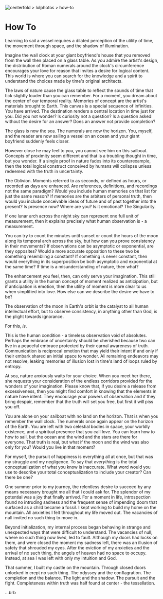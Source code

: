 ![centerfold > lolphotos > how-to](assets/how-to.jpg)

# How To

Learning to sail a vessel requires a dilated perception of the utility of time, the movement through space, and the shadow of illumination.

Imagine the wall clock at your giant boyfriend's house that you removed from the wall then placed on a glass table. As you admire the artist's design, the distribution of Roman numerals around the clock's circumference encourages your love for reason that invites a desire for logical content. This world is where you can search for the knowledge and a spirit to understand the choices made by time's original architects.

The laws of nature cause the glass table to reflect the sounds of time that tick slightly louder than you can remember. For a moment, you dream about the center of our temporal reality. Memories of concept are the artist's materials brought to Earth. This canvas is a special sequence of infinities. You have arrived. The destination renders a central location in time just for you. Did you not wonder? Is curiosity not a question? Is a question asked without the desire for an answer? Does an answer not provide completion?

The glass is now the sea. The numerals are now the horizon. You, myself, and the reader are now sailing a vessel on an ocean and your giant boyfriend suddenly feels closer.

However close he may feel to you, you cannot see him on this sailboat. Concepts of proximity seem different and that is a troubling thought in time, but you wonder. If a single proof in nature fades into its counterexample, then the total logical construct conceived by humans will collapse unless redeemed with the truth in uncertainty.

The Oblivion. Moments referred to as seconds, or defined as hours, or recorded as days are enhanced. Are references, definitions, and recordings not the same paradigm? Would you include human memories on that list for just the same reason? If memories are the arbiters of personal truth, then would you include conceivable ideas of future and of past together into the present? Is presence now? Where are you? Is it emotional? The Singularity.

If one lunar arch across the night sky can represent one full unit of measurement, then it explains precisely what human observation is - a measurement.

You can try to count the minutes until sunset or count the hours of the moon along its temporal arch across the sky, but how can you prove consistency in their movements? If observations can be asymptotic or exponential, are they opposites? Would a more accurate opposition to these two be something resembling a constant? If something is never constant, then would everything in its superposition be both asymptotic and exponential at the same time? If time is a misunderstanding of nature, then what?

The enhancement you feel, then, can only serve your imagination. This still grants a utility in the human concept of moment realized as anticipation, but if anticipation is emotion, then the utility of moment is more clear to us when simplified into love. How else can we describe the desire we have to be?

The observation of the moon in Earth's orbit is the catalyst to all human intellectual effort, but to observe consistency, in anything other than God, is the plight towards ignorance.

For this, _is_.

This is the human condition - a timeless observation void of absolutes. Perhaps the embrace of uncertainty should be cherished because two can live in a peaceful embrace protected by their carnal awareness of truth. Communication is reciprocal emotion that may yield their intent if and only if their embark shared an initial space to wonder. All remaining endeavors may not resolve, leaking memories of illusion lost in time's land of loops ruled by entropy.

At sea, nature anxiously waits for your choice. When you meet her there, she requests your consideration of the endless corridors provided for the wonders of your imagination. Please know that, if you desire a release from excessiveness, then you might find comfort in knowing that the elements in nature have intent. They encourage your powers of observation and if they bring despair, remember that the truth will set you free, but first it will piss you off.

You are alone on your sailboat with no land on the horizon. That is when you remember the wall clock. The numerals once again appear on the horizon of the Earth. You are left with two celestial bodies in space, your worldly existence, and a spiritual presence that you call love. You can learn how to how to sail, but the ocean and the wind and the stars are there for everyone. That truth is real, but what if the moon and the wind was also only for you? Would you live in that moment?

For myself, the pursuit of happiness is everything all at once, but that was my struggle and my negligence. To say that _everything_ is the total conceptualization of what you know is inaccurate. What word would you use to describe your total conceptualization to include your creator? Can there be one?

One summer prior to my journey, the relentless desire to succeed by any means necessary brought me all that I could ask for. The splendor of my potential was a joy that finally arrived. For a moment in life, introspection found no intruding sadness and the frequent sense of impending doom that surfaced as a child became a fossil. I kept working to build my home on the mountain. All anxieties I felt throughout my life moved out. The vacancies of null invited no such thing to move in.

Beyond initialization, my internal process began behaving in strange and unexpected ways that were difficult to understand. The vacancies of null, where no such thing now lived, led to fault. Although my doors had locks on them, and were closed the moment my sadness left, there was an illusion of safety that shrouded my eyes. After the eviction of my anxieties and the arrival of no such thing, the angels of heaven had no space to occupy. Instead, at sea I was left with only my intuition and God.

That summer, I built my castle on the mountain. Through closed doors unlocked in crept no such thing. The odyssey and the conflagration. The completion and the balance. The light and the shadow. The pursuit and the fight. Completeness within truth was half found at center - the tessellation.

...brb

